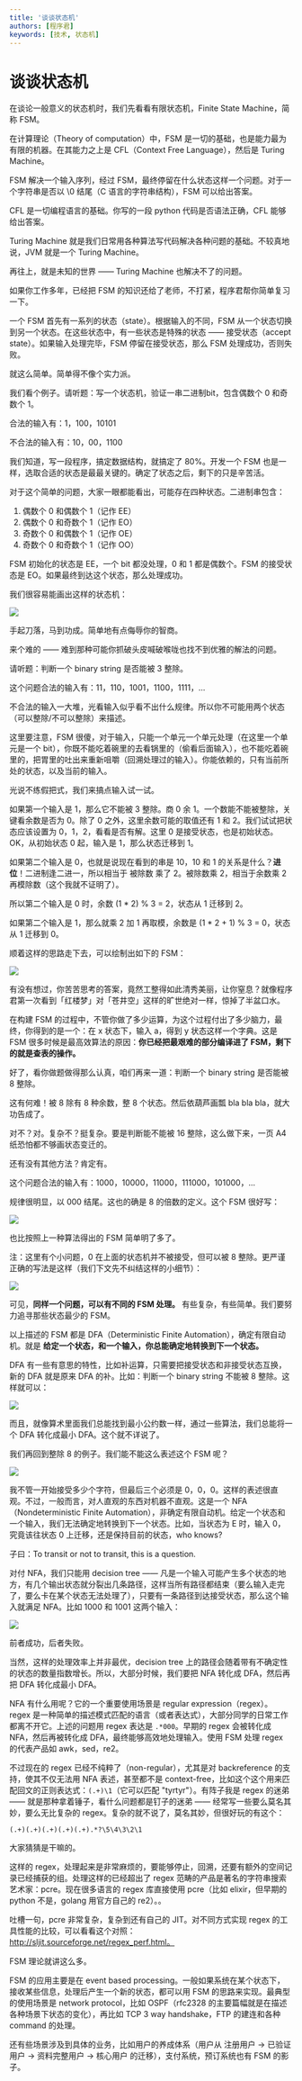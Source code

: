 ```yaml
---
title: '谈谈状态机'
authors: [程序君]
keywords: [技术, 状态机]
---
```


# 谈谈状态机

在谈论一般意义的状态机时，我们先看看有限状态机，Finite State Machine，简称 FSM。

在计算理论（Theory of computation）中，FSM 是一切的基础，也是能力最为有限的机器。在其能力之上是 CFL（Context Free Language），然后是 Turing Machine。

FSM 解决一个输入序列，经过 FSM，最终停留在什么状态这样一个问题。对于一个字符串是否以 \0 结尾（C 语言的字符串结构），FSM 可以给出答案。

CFL 是一切编程语言的基础。你写的一段 python 代码是否语法正确，CFL 能够给出答案。

Turing Machine 就是我们日常用各种算法写代码解决各种问题的基础。不较真地说，JVM 就是一个 Turing Machine。

再往上，就是未知的世界 —— Turing Machine 也解决不了的问题。

如果你工作多年，已经把 FSM 的知识还给了老师，不打紧，程序君帮你简单复习一下。

一个 FSM 首先有一系列的状态（state）。根据输入的不同，FSM 从一个状态切换到另一个状态。在这些状态中，有一些状态是特殊的状态 —— 接受状态（accept state）。如果输入处理完毕，FSM 停留在接受状态，那么 FSM 处理成功，否则失败。

就这么简单。简单得不像个实力派。

我们看个例子。请听题：写一个状态机，验证一串二进制bit，包含偶数个 0 和奇数个 1。

合法的输入有：1，100，10101

不合法的输入有：10，00，1100

我们知道，写一段程序，搞定数据结构，就搞定了 80%。开发一个 FSM 也是一样，选取合适的状态是最最关键的。确定了状态之后，剩下的只是辛苦活。

对于这个简单的问题，大家一眼都能看出，可能存在四种状态。二进制串包含：

1. 偶数个 0 和偶数个 1（记作 EE）
2. 偶数个 0 和奇数个 1（记作 EO）
3. 奇数个 0 和偶数个 1（记作 OE）
2. 奇数个 0 和奇数个 1（记作 OO）

FSM 初始化的状态是 EE，一个 bit 都没处理，0 和 1 都是偶数个。FSM 的接受状态是 EO。如果最终到达这个状态，那么处理成功。

我们很容易能画出这样的状态机：

![](assets/even_odd.png)

手起刀落，马到功成。简单地有点侮辱你的智商。

来个难的 —— 难到那种可能你抓破头皮喊破喉咙也找不到优雅的解法的问题。

请听题：判断一个 binary string 是否能被 3 整除。

这个问题合法的输入有：11，110，1001，1100，1111，...

不合法的输入一大堆，光看输入似乎看不出什么规律。所以你不可能用两个状态（可以整除/不可以整除）来描述。

这里要注意，FSM 很傻，对于输入，只能一个单元一个单元处理（在这里一个单元是一个 bit），你既不能吃着碗里的去看锅里的（偷看后面输入），也不能吃着碗里的，把胃里的吐出来重新咀嚼（回溯处理过的输入）。你能依赖的，只有当前所处的状态，以及当前的输入。

光说不练假把式，我们来搞点输入试一试。

如果第一个输入是 1，那么它不能被 3 整除。商 0 余 1。一个数能不能被整除，关键看余数是否为 0。除了 0 之外，这里余数可能的取值还有 1 和 2。我们试试把状态应该设置为 0，1，2，看看是否有解。这里 0 是接受状态，也是初始状态。OK，从初始状态 0 起，输入是 1，那么状态迁移到 1。

如果第二个输入是 0，也就是说现在看到的串是 10，10 和 1 的关系是什么？__进位__！二进制逢二进一，所以相当于 被除数 乘了 2。被除数乘 2，相当于余数乘 2 再模除数（这个我就不证明了）。

所以第二个输入是 0 时，余数 (1 * 2) % 3 = 2，状态从 1 迁移到 2。

如果第二个输入是 1，那么就乘 2 加 1 再取模，余数是 (1 * 2 + 1) % 3 = 0，状态从 1 迁移到 0。

顺着这样的思路走下去，可以绘制出如下的 FSM：

![](assets/mod3.png)

有没有想过，你苦苦思考的答案，竟然工整得如此清秀美丽，让你窒息？就像程序君第一次看到「红楼梦」对「苍井空」这样的旷世绝对一样，惊掉了半盆口水。

在构建 FSM 的过程中，不管你做了多少运算，为这个过程付出了多少脑力，最终，你得到的是一个：在 x 状态下，输入 a，得到 y 状态这样一个字典。这是 FSM 很多时候是最高效算法的原因：__你已经把最艰难的部分编译进了 FSM，剩下的就是查表的操作。__

好了，看你做题做得那么认真，咱们再来一道：判断一个 binary string 是否能被 8 整除。

这有何难！被 8 除有 8 种余数，整 8 个状态。然后依葫芦画瓢 bla bla bla，就大功告成了。

对不？对。复杂不？挺复杂。要是判断能不能被 16 整除，这么做下来，一页 A4 纸恐怕都不够画状态变迁的。

还有没有其他方法？肯定有。

这个问题合法的输入有：1000，10000，11000，111000，101000，...

规律很明显，以 000 结尾。这也的确是 8 的倍数的定义。这个 FSM 很好写：

![](assets/mod8.png)

也比按照上一种算法得出的 FSM 简单明了多了。

注：这里有个小问题，0 在上面的状态机并不被接受，但可以被 8 整除。更严谨正确的写法是这样（我们下文先不纠结这样的小细节）：

![](assets/mod8_1.png)

可见，__同样一个问题，可以有不同的 FSM 处理。__ 有些复杂，有些简单。我们要努力追寻那些状态最少的 FSM。

以上描述的 FSM 都是 DFA（Deterministic Finite Automation），确定有限自动机。就是 __给定一个状态，和一个输入，你总能确定地转换到下一个状态。__

DFA 有一些有意思的特性，比如补运算，只需要把接受状态和非接受状态互换，新的 DFA 就是原来 DFA 的补。比如：判断一个 binary string 不能被 8 整除。这样就可以：

![](assets/not_mod8.png)

而且，就像算术里面我们总能找到最小公约数一样，通过一些算法，我们总能将一个 DFA 转化成最小 DFA。这个就不详说了。

我们再回到整除 8 的例子。我们能不能这么表述这个 FSM 呢？

![](assets/mod8_nfa.png)

我不管一开始接受多少个字符，但最后三个必须是 0，0，0。这样的表述很直观。不过，一般而言，对人直观的东西对机器不直观。这是一个 NFA（Nondeterministic Finite Automation），非确定有限自动机。给定一个状态和一个输入，我们无法确定地转换到下一个状态。比如，当状态为 E 时，输入 0，究竟该往状态 0 上迁移，还是保持目前的状态，who knows?

子曰：To transit or not to transit, this is a question.

对付 NFA，我们只能用 decision tree —— 凡是一个输入可能产生多个状态的地方，有几个输出状态就分裂出几条路径，这样当所有路径都结束（要么输入走完了，要么卡在某个状态无法处理了），只要有一条路径到达接受状态，那么这个输入就满足 NFA。比如 1000 和 1001 这两个输入：

![](assets/nfa_decision.jpg)

前者成功，后者失败。

当然，这样的处理效率上并非最优，decision tree 上的路径会随着带有不确定性的状态的数量指数增长。所以，大部分时候，我们要把 NFA 转化成 DFA，然后再把 DFA 转化成最小 DFA。

NFA 有什么用呢？它的一个重要使用场景是 regular expression（regex）。regex 是一种简单的描述模式匹配的语言（或者表达式），大部分同学的日常工作都离不开它。上述的问题用 regex 表达是 ``.*000``。早期的 regex 会被转化成 NFA，然后再被转化成 DFA，最终能够高效地处理输入。使用 FSM 处理 regex 的代表产品如 awk，sed，re2。

不过现在的 regex 已经不纯粹了（non-regular），尤其是对 backreference 的支持，使其不仅无法用 NFA 表述，甚至都不是 context-free，比如这个这个用来匹配回文的正则表达式：``(.+)\1``（它可以匹配 "tyrtyr"）。有阵子我是 regex 的迷弟 —— 就是那种拿着锤子，看什么问题都是钉子的迷弟 —— 经常写一些要么莫名其妙，要么无比复杂的 regex。复杂的就不说了，莫名其妙，但很好玩的有这个：

```regex
(.+)(.+)(.+)(.+)(.+).*?\5\4\3\2\1
```

大家猜猜是干嘛的。

这样的 regex，处理起来是非常麻烦的，要能够停止，回溯，还要有额外的空间记录已经捕获的组。处理这样的已经超出了 regex 范畴的产品是著名的字符串搜索艺术家：pcre。现在很多语言的 regex 库直接使用 pcre（比如 elixir，但早期的 python 不是，golang 用官方自己的 re2）。。

吐槽一句，pcre 非常复杂，复杂到还有自己的 JIT。对不同方式实现 regex 的工具性能的比较，可以看看这个对照：http://sljit.sourceforge.net/regex_perf.html。

FSM 理论就讲这么多。

FSM 的应用主要是在 event based processing。一般如果系统在某个状态下，接收某些信息，处理后产生一个新的状态，都可以用 FSM 的思路来实现。最典型的使用场景是 network protocol，比如 OSPF（rfc2328 的主要篇幅就是在描述各种场景下状态的变化），再比如 TCP 3 way handshake，FTP 的建连和各种 command 的处理。

还有些场景涉及到具体的业务，比如用户的养成体系（用户从 注册用户 -> 已验证用户 -> 资料完整用户 -> 核心用户 的迁移），支付系统，预订系统也有 FSM 的影子。
